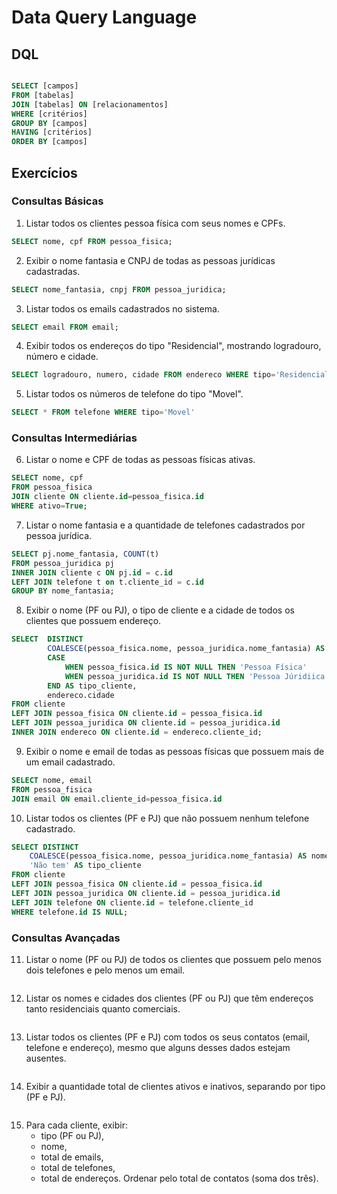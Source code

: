 # Data Query Language

## DQL

```sql

SELECT [campos]
FROM [tabelas]
JOIN [tabelas] ON [relacionamentos]
WHERE [critérios]
GROUP BY [campos]
HAVING [critérios]
ORDER BY [campos]

```

## Exercícios

### Consultas Básicas

1. Listar todos os clientes pessoa física com seus nomes e CPFs.
```sql
SELECT nome, cpf FROM pessoa_fisica;
```

2. Exibir o nome fantasia e CNPJ de todas as pessoas jurídicas cadastradas.
```sql
SELECT nome_fantasia, cnpj FROM pessoa_juridica;
```

3. Listar todos os emails cadastrados no sistema.
```sql
SELECT email FROM email;
```

4. Exibir todos os endereços do tipo "Residencial", mostrando logradouro, número e cidade.
```sql
SELECT logradouro, numero, cidade FROM endereco WHERE tipo='Residencial';
```

5. Listar todos os números de telefone do tipo "Movel".
```sql
SELECT * FROM telefone WHERE tipo='Movel'
```



###  Consultas Intermediárias

6. Listar o nome e CPF de todas as pessoas físicas ativas.
```sql
SELECT nome, cpf 
FROM pessoa_fisica 
JOIN cliente ON cliente.id=pessoa_fisica.id 
WHERE ativo=True;
```

7. Listar o nome fantasia e a quantidade de telefones cadastrados por pessoa jurídica.
```sql
SELECT pj.nome_fantasia, COUNT(t)
FROM pessoa_juridica pj
INNER JOIN cliente c ON pj.id = c.id
LEFT JOIN telefone t on t.cliente_id = c.id
GROUP BY nome_fantasia;
```

8. Exibir o nome (PF ou PJ), o tipo de cliente e a cidade de todos os clientes que possuem endereço.
```sql
SELECT	DISTINCT 
	  	COALESCE(pessoa_fisica.nome, pessoa_juridica.nome_fantasia) AS nome,
	  	CASE 
	   		WHEN pessoa_fisica.id IS NOT NULL THEN 'Pessoa Física'
			WHEN pessoa_juridica.id IS NOT NULL THEN 'Pessoa Júridiica'
		END AS tipo_cliente,
		endereco.cidade
FROM cliente
LEFT JOIN pessoa_fisica ON cliente.id = pessoa_fisica.id
LEFT JOIN pessoa_juridica ON cliente.id = pessoa_juridica.id
INNER JOIN endereco ON cliente.id = endereco.cliente_id;
```

9. Exibir o nome e email de todas as pessoas físicas que possuem mais de um email cadastrado.
```sql
SELECT nome, email
FROM pessoa_fisica
JOIN email ON email.cliente_id=pessoa_fisica.id
```

10. Listar todos os clientes (PF e PJ) que não possuem nenhum telefone cadastrado.
```sql
SELECT DISTINCT 
    COALESCE(pessoa_fisica.nome, pessoa_juridica.nome_fantasia) AS nome,
    'Não tem' AS tipo_cliente
FROM cliente
LEFT JOIN pessoa_fisica ON cliente.id = pessoa_fisica.id
LEFT JOIN pessoa_juridica ON cliente.id = pessoa_juridica.id
LEFT JOIN telefone ON cliente.id = telefone.cliente_id
WHERE telefone.id IS NULL;
```



###  Consultas Avançadas

11. Listar o nome (PF ou PJ) de todos os clientes que possuem pelo menos dois telefones e pelo menos um email.
```sql

```

12. Listar os nomes e cidades dos clientes (PF ou PJ) que têm endereços tanto residenciais quanto comerciais.
```sql

```

13. Listar todos os clientes (PF e PJ) com todos os seus contatos (email, telefone e endereço), mesmo que alguns desses dados estejam ausentes.
```sql

```

14. Exibir a quantidade total de clientes ativos e inativos, separando por tipo (PF e PJ).
```sql

```

15. Para cada cliente, exibir:
    - tipo (PF ou PJ),
    - nome,
    - total de emails,
    - total de telefones,
    - total de endereços.
    Ordenar pelo total de contatos (soma dos três).
```sql

```

